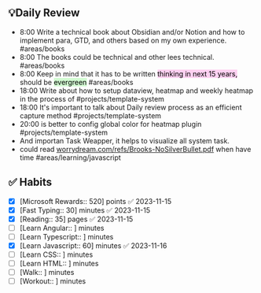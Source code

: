 ## 💡Daily Review
- 8:00 Write a technical book about Obsidian and/or Notion and how to implement para, GTD, and others based on my own experience. #areas/books
- 8:00 The books could be technical and other lees technical. #areas/books
- 8:00 Keep in mind that it has to be written <mark style="background: #FFB8EBA6;">thinking in next 15 years,</mark> should be <mark style="background: #BBFABBA6;">evergreen</mark> #areas/books 
- 18:00 Write about how to setup dataview, heatmap and weekly heatmap in the process of #projects/template-system 
- 18:00 It's important to talk about Daily review process as an efficient capture method #projects/template-system 
- 20:00 is better to config global color for heatmap plugin #projects/template-system 
- And importan Task Weapper, it helps to visualize all system task.
- could read [worrydream.com/refs/Brooks-NoSilverBullet.pdf](http://worrydream.com/refs/Brooks-NoSilverBullet.pdf) when have time #areas/learning/javascript

## ✅ Habits
 - [x] [Microsoft Rewards:: 520] points ✅ 2023-11-15
 - [x] [Fast Typing:: 30] minutes ✅ 2023-11-15
 - [x] [Reading:: 35] pages ✅ 2023-11-15
 - [ ] [Learn Angular:: ] minutes
 - [ ] [Learn Typescript:: ] minutes
 - [x] [Learn Javascript:: 60] minutes ✅ 2023-11-16
 - [ ] [Learn CSS:: ] minutes
 - [ ] [Learn HTML:: ] minutes
 - [ ] [Walk:: ] minutes
 - [ ] [Workout:: ] minutes
